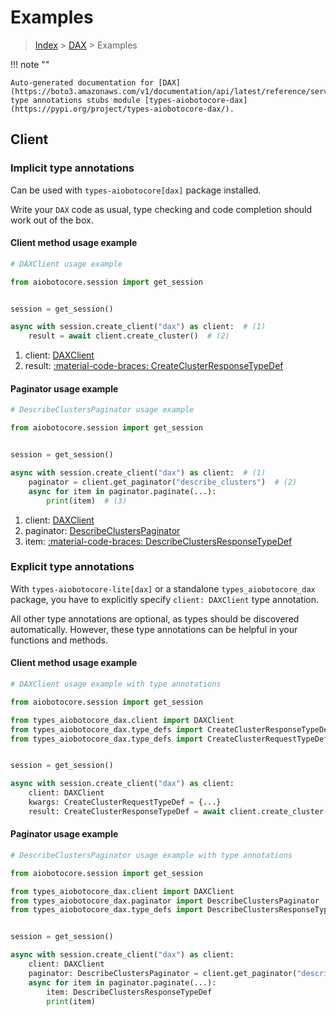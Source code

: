 # Examples

> [Index](../README.md) > [DAX](./README.md) > Examples

!!! note ""

    Auto-generated documentation for [DAX](https://boto3.amazonaws.com/v1/documentation/api/latest/reference/services/dax.html#dax)
    type annotations stubs module [types-aiobotocore-dax](https://pypi.org/project/types-aiobotocore-dax/).

## Client

### Implicit type annotations

Can be used with `types-aiobotocore[dax]` package installed.

Write your `DAX` code as usual,
type checking and code completion should work out of the box.



#### Client method usage example

```python
# DAXClient usage example

from aiobotocore.session import get_session


session = get_session()

async with session.create_client("dax") as client:  # (1)
    result = await client.create_cluster()  # (2)
```

1. client: [DAXClient](./client.md)
2. result: [:material-code-braces: CreateClusterResponseTypeDef](./type_defs.md#createclusterresponsetypedef)



#### Paginator usage example

```python
# DescribeClustersPaginator usage example

from aiobotocore.session import get_session


session = get_session()

async with session.create_client("dax") as client:  # (1)
    paginator = client.get_paginator("describe_clusters")  # (2)
    async for item in paginator.paginate(...):
        print(item)  # (3)
```

1. client: [DAXClient](./client.md)
2. paginator: [DescribeClustersPaginator](./paginators.md#describeclusterspaginator)
3. item: [:material-code-braces: DescribeClustersResponseTypeDef](./type_defs.md#describeclustersresponsetypedef)




### Explicit type annotations

With `types-aiobotocore-lite[dax]`
or a standalone `types_aiobotocore_dax` package, you have to explicitly specify
`client: DAXClient` type annotation.

All other type annotations are optional, as types should be discovered automatically.
However, these type annotations can be helpful in your functions and methods.


#### Client method usage example

```python
# DAXClient usage example with type annotations

from aiobotocore.session import get_session

from types_aiobotocore_dax.client import DAXClient
from types_aiobotocore_dax.type_defs import CreateClusterResponseTypeDef
from types_aiobotocore_dax.type_defs import CreateClusterRequestTypeDef


session = get_session()

async with session.create_client("dax") as client:
    client: DAXClient
    kwargs: CreateClusterRequestTypeDef = {...}
    result: CreateClusterResponseTypeDef = await client.create_cluster(**kwargs)
```



#### Paginator usage example

```python
# DescribeClustersPaginator usage example with type annotations

from aiobotocore.session import get_session

from types_aiobotocore_dax.client import DAXClient
from types_aiobotocore_dax.paginator import DescribeClustersPaginator
from types_aiobotocore_dax.type_defs import DescribeClustersResponseTypeDef


session = get_session()

async with session.create_client("dax") as client:
    client: DAXClient
    paginator: DescribeClustersPaginator = client.get_paginator("describe_clusters")
    async for item in paginator.paginate(...):
        item: DescribeClustersResponseTypeDef
        print(item)
```



